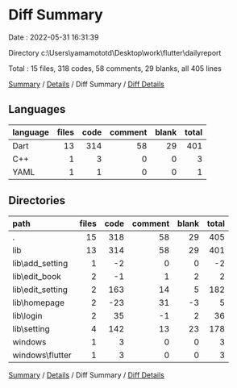 # Diff Summary

Date : 2022-05-31 16:31:39

Directory c:\Users\yamamototd\Desktop\work\flutter\dailyreport

Total : 15 files,  318 codes, 58 comments, 29 blanks, all 405 lines

[Summary](results.md) / [Details](details.md) / Diff Summary / [Diff Details](diff-details.md)

## Languages
| language | files | code | comment | blank | total |
| :--- | ---: | ---: | ---: | ---: | ---: |
| Dart | 13 | 314 | 58 | 29 | 401 |
| C++ | 1 | 3 | 0 | 0 | 3 |
| YAML | 1 | 1 | 0 | 0 | 1 |

## Directories
| path | files | code | comment | blank | total |
| :--- | ---: | ---: | ---: | ---: | ---: |
| . | 15 | 318 | 58 | 29 | 405 |
| lib | 13 | 314 | 58 | 29 | 401 |
| lib\add_setting | 1 | -2 | 0 | 0 | -2 |
| lib\edit_book | 2 | -1 | 1 | 2 | 2 |
| lib\edit_setting | 2 | 163 | 14 | 5 | 182 |
| lib\homepage | 2 | -23 | 31 | -3 | 5 |
| lib\login | 2 | 35 | -1 | 2 | 36 |
| lib\setting | 4 | 142 | 13 | 23 | 178 |
| windows | 1 | 3 | 0 | 0 | 3 |
| windows\flutter | 1 | 3 | 0 | 0 | 3 |

[Summary](results.md) / [Details](details.md) / Diff Summary / [Diff Details](diff-details.md)